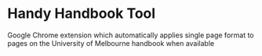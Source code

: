 # Handy Handbook Tool
Google Chrome extension which automatically applies single page format to pages on the University of Melbourne handbook when available

